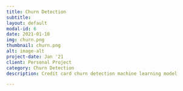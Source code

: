 ```yaml
---
title: Churn Detection
subtitle:
layout: default
modal-id: 6
date: 2021-01-10
img: churn.png
thumbnail: churn.png
alt: image-alt
project-date: Jan '21
client: Personal Project
category: Churn Detection
description: Credit card churn detection machine learning model

---
```

